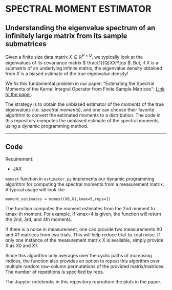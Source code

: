 # SPECTRAL MOMENT ESTIMATOR

## Understanding the eigenvalue spectrum of an infinitely large matrix from its sample submatrices

Given a finite size data matrix $` X \in \mathbb{R}^{P\times Q} `$, we typically look at the eigenvalues of its covariance matrix $` \frac{1}{Q}XX^\top `$.
But, if $` X `$ is a submatrix of an underlying infinite matrix, the eigenvalue density obtained from $` X `$ is a biased estimate of the true eigenvalue density!

We fix this fundamental problem in our paper: "Estimating the Spectral Moments of the Kernel Integral Operator from Finite Sample Matrices": [Link to the paper](https://arxiv.org/abs/2410.17998).

The strategy is to obtain the unbiased estimator of the *moments* of the true eigenvalues (i.e. *spectral moments*), and one can choose their favorite algorithm to convert the estimated moments to a distribution.
The code in this repository computes the unbiased estimate of the spectral moments, using a dynamic programming method.

---

## Code

Requirement:
- JAX 

`momest` function in `estimator.py` implements our dynamic programming algorithm for computing the spectral moments from a measurement matrix. A typical usage will look like
```
moment_estimates = momest(X0,X1,kmax=5,reps=1)
```
The function computes the moment estimates from the 2nd moment to kmax-th moment. For example, If kmax=4 is given, the function will return the 2nd, 3rd, and 4th moments.

If there is a noise in measurement, one can provide two measurements X0 and X1 matrices from two trials. This will help reduce trial-to-trial noise. If only one instance of the measurement matrix X is available, simply provide X as X0 and X1. 

Since this algorithm only averages over the cyclic paths of increasing indices, the function also provides an option to repeat this algorithm over multiple random row-column permutations of the provided matrix/matrices. The number of repetitions is specified by reps.

The Jupyter notebooks in this repository reproduce the plots in the paper.

